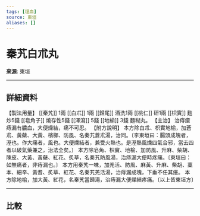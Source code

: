```yaml
---
tags: [理血]
source: 東垣
aliases: []
---
```


# 秦艽白朮丸

**來源**: 東垣  

---

## 詳細資料
【製法用量】 [[秦艽]] 1兩 [[白朮]] 1兩 [[歸尾]] 酒洗1兩 [[桃仁]] 研1兩 [[枳實]] 麩炒5錢 [[皂角子]] 燒存性5錢 [[澤瀉]] 5錢 [[地榆]] 3錢
麵糊丸。
【主治】
治痔瘡痔漏有膿血，大便燥結，痛不可忍。
【附方說明】
本方除白朮、枳實地榆，加蒼朮、黃蘗、大黃、檳榔、防風、名秦艽蒼朮湯，治同。〔李東垣曰：腸頭成塊者，溼也。作大痛者，風也。大便燥結者，兼受火熱也。是溼熱風燥四氣合邪，當去四者以破氣藥兼之，治法全矣。〕
本方除皂角、枳實、地榆、加防風、升麻、柴胡、陳皮、大黃、黃蘗、紅花、炙草，名秦艽防風湯，治痔漏大便時疼痛。〔東垣曰：如無痛者，非痔漏也。〕
本方用秦艽一味，加羌活、防風、麻黃、升麻、柴胡、藁本、細辛、黃耆、炙草、紅花、名秦艽羌活湯，治痔漏成塊，下垂不任其癢。
本方除地榆，加大黃、紅花，名秦艽當歸湯，治痔漏大便燥結疼痛。〔以上皆東垣方〕

---

## 比較
